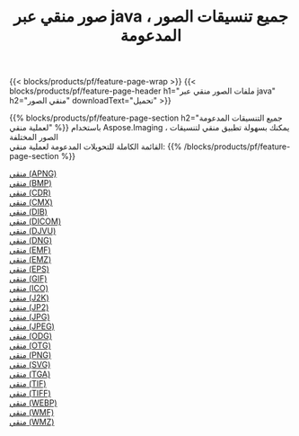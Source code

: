 ﻿---
title: صور منقي عبر java ، جميع تنسيقات الصور المدعومة 
weight: 3920
url: /ar/java/filter 
lang: ar
langdirlevel: 2
locales: zh-hans,ja,it,ru,de,es,fr,nl,id,lt,pl,pt,vi,tr,ko,zh-hant,ar,hi,th,sv,cs,uk,he
description: باستخدام Aspose.Imaging يمكنك بسهولة منقي الصور عبر java
---

{{< blocks/products/pf/feature-page-wrap >}}
{{< blocks/products/pf/feature-page-header h1="ملفات الصور منقي عبر java" h2="منقي الصور" downloadText="تحميل" >}}


{{% blocks/products/pf/feature-page-section  h2="جميع التنسيقات المدعومة لعملية منقي" %}}
باستخدام Aspose.Imaging ، يمكنك بسهولة تطبيق منقي لتنسيقات الصور المختلفة
<br/>
القائمة الكاملة للتحويلات المدعومة لعملية منقي:
{{% /blocks/products/pf/feature-page-section %}}
<div class="container-fluid productfamilypage bg-gray">
    <div class="convertypes bg-gray agp-content section">
        <div class="container">
		<div class="row other-converters">
		    <div class='col-md-2 other-converter remove-lp remove-rp'><a href="/imaging/ar/java/filter/apng" >منقي (APNG)</a></div><div class='col-md-2 other-converter remove-lp remove-rp'><a href="/imaging/ar/java/filter/bmp" >منقي (BMP)</a></div><div class='col-md-2 other-converter remove-lp remove-rp'><a href="/imaging/ar/java/filter/cdr" >منقي (CDR)</a></div><div class='col-md-2 other-converter remove-lp remove-rp'><a href="/imaging/ar/java/filter/cmx" >منقي (CMX)</a></div><div class='col-md-2 other-converter remove-lp remove-rp'><a href="/imaging/ar/java/filter/dib" >منقي (DIB)</a></div><div class='col-md-2 other-converter remove-lp remove-rp'><a href="/imaging/ar/java/filter/dicom" >منقي (DICOM)</a></div><div class='col-md-2 other-converter remove-lp remove-rp'><a href="/imaging/ar/java/filter/djvu" >منقي (DJVU)</a></div><div class='col-md-2 other-converter remove-lp remove-rp'><a href="/imaging/ar/java/filter/dng" >منقي (DNG)</a></div><div class='col-md-2 other-converter remove-lp remove-rp'><a href="/imaging/ar/java/filter/emf" >منقي (EMF)</a></div><div class='col-md-2 other-converter remove-lp remove-rp'><a href="/imaging/ar/java/filter/emz" >منقي (EMZ)</a></div><div class='col-md-2 other-converter remove-lp remove-rp'><a href="/imaging/ar/java/filter/eps" >منقي (EPS)</a></div><div class='col-md-2 other-converter remove-lp remove-rp'><a href="/imaging/ar/java/filter/gif" >منقي (GIF)</a></div><div class='col-md-2 other-converter remove-lp remove-rp'><a href="/imaging/ar/java/filter/ico" >منقي (ICO)</a></div><div class='col-md-2 other-converter remove-lp remove-rp'><a href="/imaging/ar/java/filter/j2k" >منقي (J2K)</a></div><div class='col-md-2 other-converter remove-lp remove-rp'><a href="/imaging/ar/java/filter/jp2" >منقي (JP2)</a></div><div class='col-md-2 other-converter remove-lp remove-rp'><a href="/imaging/ar/java/filter/jpg" >منقي (JPG)</a></div><div class='col-md-2 other-converter remove-lp remove-rp'><a href="/imaging/ar/java/filter/jpeg" >منقي (JPEG)</a></div><div class='col-md-2 other-converter remove-lp remove-rp'><a href="/imaging/ar/java/filter/odg" >منقي (ODG)</a></div><div class='col-md-2 other-converter remove-lp remove-rp'><a href="/imaging/ar/java/filter/otg" >منقي (OTG)</a></div><div class='col-md-2 other-converter remove-lp remove-rp'><a href="/imaging/ar/java/filter/png" >منقي (PNG)</a></div><div class='col-md-2 other-converter remove-lp remove-rp'><a href="/imaging/ar/java/filter/svg" >منقي (SVG)</a></div><div class='col-md-2 other-converter remove-lp remove-rp'><a href="/imaging/ar/java/filter/tga" >منقي (TGA)</a></div><div class='col-md-2 other-converter remove-lp remove-rp'><a href="/imaging/ar/java/filter/tif" >منقي (TIF)</a></div><div class='col-md-2 other-converter remove-lp remove-rp'><a href="/imaging/ar/java/filter/tiff" >منقي (TIFF)</a></div><div class='col-md-2 other-converter remove-lp remove-rp'><a href="/imaging/ar/java/filter/webp" >منقي (WEBP)</a></div><div class='col-md-2 other-converter remove-lp remove-rp'><a href="/imaging/ar/java/filter/wmf" >منقي (WMF)</a></div><div class='col-md-2 other-converter remove-lp remove-rp'><a href="/imaging/ar/java/filter/wmz" >منقي (WMZ)</a></div>
                </div>
        </div>
    </div>
</div>
<br/>
